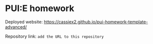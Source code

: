# PUI:E homework

Deployed website: https://cassiex2.github.io/pui-homework-template-advanced/

Repository link: `add the URL to this repository`
